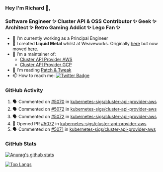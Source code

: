 ### Hey I'm Richard 👋, 

<h3 align="left">Software Engineer ✨ Cluster API & OSS Contributor ✨ Geek ✨ Architect ✨ Retro Gaming Addict ✨ Lego Fan ✨</h3>

- 🔭 I’m currently working as a Principal Engineer
- 📯 I created **Liquid Metal** whilst at Weaveworks. Originally [here](https://github.com/weaveworks-liquidmetal) but now moved [here](https://github.com/liquidmetal-dev).
- 👯 I’m a maintainer of:
  -  [Cluster API Provider AWS](https://github.com/kubernetes-sigs/cluster-api-provider-aws)
  -  [Cluster API Provider GCP](https://github.com/kubernetes-sigs/cluster-api-provider-gcp)
- 💬 I'm reading [Patch & Tweak](https://bjooks.com/products/patch-tweak-exploring-modular-synthesis)
- 📫 How to reach me: [![Twitter Badge](https://img.shields.io/badge/-@fruit_case-00acee?style=flat&logo=Twitter&logoColor=white)](https://twitter.com/intent/follow?screen_name=fruit_case "Follow on Twitter")

### GitHub Activity 

<!--START_SECTION:activity-->
1. 🗣 Commented on [#5070](https://github.com/kubernetes-sigs/cluster-api-provider-aws/pull/5070#issuecomment-2256450449) in [kubernetes-sigs/cluster-api-provider-aws](https://github.com/kubernetes-sigs/cluster-api-provider-aws)
2. 🗣 Commented on [#5072](https://github.com/kubernetes-sigs/cluster-api-provider-aws/pull/5072#issuecomment-2256428868) in [kubernetes-sigs/cluster-api-provider-aws](https://github.com/kubernetes-sigs/cluster-api-provider-aws)
3. 🗣 Commented on [#5072](https://github.com/kubernetes-sigs/cluster-api-provider-aws/pull/5072#issuecomment-2256415185) in [kubernetes-sigs/cluster-api-provider-aws](https://github.com/kubernetes-sigs/cluster-api-provider-aws)
4. 💪 Opened PR [#5072](https://github.com/kubernetes-sigs/cluster-api-provider-aws/pull/5072) in [kubernetes-sigs/cluster-api-provider-aws](https://github.com/kubernetes-sigs/cluster-api-provider-aws)
5. 🗣 Commented on [#5071](https://github.com/kubernetes-sigs/cluster-api-provider-aws/pull/5071#issuecomment-2256373735) in [kubernetes-sigs/cluster-api-provider-aws](https://github.com/kubernetes-sigs/cluster-api-provider-aws)
<!--END_SECTION:activity-->

### GitHub Stats

[![Anurag's github stats](https://github-readme-stats.vercel.app/api?username=richardcase&count_private=true&show_icons=true)](https://github.com/anuraghazra/github-readme-stats)

[![Top Langs](https://github-readme-stats.vercel.app/api/top-langs/?username=richardcase&hide=html&layout=compact)](https://github.com/anuraghazra/github-readme-stats)
